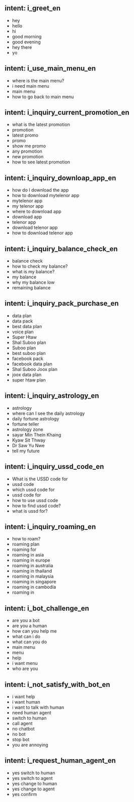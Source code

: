 ## intent: i_greet_en
  - hey
  - hello
  - hi
  - good morning
  - good evening
  - hey there
  - yo
## intent: i_use_main_menu_en
  - where is the main menu?
  - i need main menu
  - main menu
  - how to go back to main menu
## intent: i_inquiry_current_promotion_en
  - what is the latest promotion
  - promotion
  - latest promo
  - promo
  - show me promo
  - any promotion
  - new promotion
  - how to see latest promotion
## intent: i_inquiry_downloap_app_en
  - how do I download the app
  - how to download mytelenor app
  - mytelenor app
  - my telenor app
  - where to download app
  - download app
  - telenor app
  - download telenor app
  - how to download telenor app

## intent: i_inquiry_balance_check_en
  - balance check
  - how to check my balance?
  - what is my balance?
  - my balance
  - why my balance low
  - remaining balance

## intent: i_inquiry_pack_purchase_en
  - data plan
  - data pack
  - best data plan
  - voice plan
  - Super Htaw
  - Shal Suboo plan
  - Suboo plan
  - best suboo plan
  - facebook pack
  - facebook data plan
  - Shal Suboo Joox plan
  - joox data plan
  - super htaw plan

## intent: i_inquiry_astrology_en
  - astrology
  - where can I see the daily astrology
  - daily fortune astrology
  - fortune teller
  - astrology zone
  - sayar Min Thein Khaing
  - Kyaw Sit Thway
  - Dr Saw Yu Nwe
  - tell my future



## intent: i_inquiry_ussd_code_en
  - What is the USSD code for
  - ussd code
  - which ussd code for
  - ussd code for
  - how to use ussd code
  - how to find ussd code?
  - what is ussd for?


## intent: i_inquiry_roaming_en
  - how to roam?
  - roaming plan
  - roaming for
  - roaming in asia
  - roaming in europe
  - roaming in australia
  - roaming in thailand
  - roaming in malaysia
  - roaming in singapore
  - roaming in cambodia
  - roaming in





## intent: i_bot_challenge_en
  - are you a bot
  - are you a human
  - how can you help me
  - what can i do
  - what can you do
  - main menu
  - menu
  - help
  - i want menu
  - who are you


## intent: i_not_satisfy_with_bot_en
  - i want help
  - i want human
  - i want to talk with human
  - need human agent
  - switch to human
  - call agent
  - no chatbot
  - no bot
  - stop bot
  - you are annoying
## intent: i_request_human_agent_en
  - yes switch to human
  - yes switch to agent
  - yes change to human
  - yes change to agent
  - yes confirm
